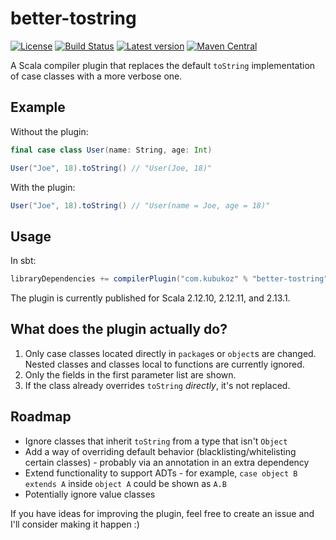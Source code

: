 # better-tostring

[![License](http://img.shields.io/:license-Apache%202-green.svg)](http://www.apache.org/licenses/LICENSE-2.0.txt)
[![Build Status](https://travis-ci.com/kubukoz/better-tostring.svg?branch=master)](https://travis-ci.com/kubukoz/better-tostring)
[![Latest version](https://index.scala-lang.org/kubukoz/better-tostring/better-tostring/latest.svg)](https://index.scala-lang.org/kubukoz/better-tostring/better-tostring)
[![Maven Central](https://img.shields.io/maven-central/v/com.kubukoz/better-tostring_2.13.1.svg)](http://search.maven.org/#search%7Cga%7C1%7Cbetter-tostring)

A Scala compiler plugin that replaces the default `toString` implementation of case classes with a more verbose one.

## Example

Without the plugin:

```scala
final case class User(name: String, age: Int)

User("Joe", 18).toString() // "User(Joe, 18)"
```

With the plugin:

```scala
User("Joe", 18).toString() // "User(name = Joe, age = 18)"
```

## Usage

In sbt:

```scala
libraryDependencies += compilerPlugin("com.kubukoz" % "better-tostring" % version cross CrossVersion.full)
```

The plugin is currently published for Scala 2.12.10, 2.12.11, and 2.13.1.

## What does the plugin actually do?

1. Only case classes located directly in `package`s or `object`s are changed. Nested classes and classes local to functions are currently ignored.
2. Only the fields in the first parameter list are shown.
3. If the class already overrides `toString` *directly*, it's not replaced.

## Roadmap

- Ignore classes that inherit `toString` from a type that isn't `Object`
- Add a way of overriding default behavior (blacklisting/whitelisting certain classes) - probably via an annotation in an extra dependency
- Extend functionality to support ADTs - for example, `case object B extends A` inside `object A` could be shown as `A.B`
- Potentially ignore value classes

If you have ideas for improving the plugin, feel free to create an issue and I'll consider making it happen :)
